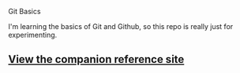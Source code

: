 Git Basics

I'm learning the basics of Git and Github, so this repo is really just for experimenting.


## [View the companion reference site](https://adamlcy.github.io/github-basics/)
